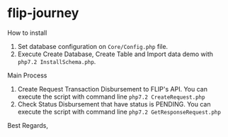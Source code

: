 # flip-journey


How to install
1. Set database configuration on `Core/Config.php` file.
2. Execute Create Database, Create Table and Import data demo with `php7.2 InstallSchema.php`.


Main Process
1. Create Request Transaction Disbursement to FLIP's API.
You can execute the script with command line `php7.2 CreateRequest.php`
2. Check Status Disbursement that have status is PENDING. 
You can execute the script with command line `php7.2 GetResponseRequest.php`



Best Regards,